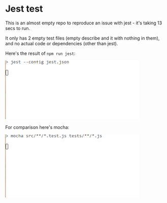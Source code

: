 # Jest test

This is an almost empty repo to reproduce an issue with jest - it's taking 13 secs to run.

It only has 2 empty test files (empty describe and it with nothing in them), and no actual code or dependencies (other than jest).

Here's the result of `npm run jest`:

![](jest.gif)

For comparison here's mocha:

![](mocha.gif)

